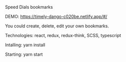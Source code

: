 Speed Dials bookmarks 

DEMO: https://timely-dango-c020be.netlify.app/#/

You could create, delete, edit your own bookmarks.

Technologies: react, redux, redux-think, SCSS, typescript

Intalling: yarn install

Starting: yarn start
